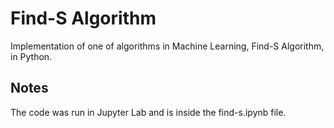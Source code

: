 # Find-S Algorithm
Implementation of one of algorithms in Machine Learning, Find-S Algorithm, in Python.

## Notes
The code was run in Jupyter Lab and is inside the find-s.ipynb file.
